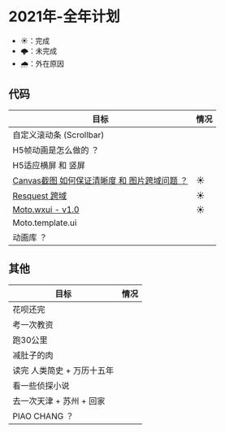 # 2021年-全年计划

+ ☀️：完成
+ 🌩️：未完成
+ 🌧️：外在原因 

## 代码

目标 | 情况 
---  | --- 
自定义滚动条 (Scrollbar) | 
H5帧动画是怎么做的 ？    |
H5适应横屏 和 竖屏      |
[Canvas截图 如何保证清晰度 和 图片跨域问题 ？](https://angxuejian.github.io/works/canvas-poster/)| ☀️
[Resquest 跨域](https://github.com/angxuejian/http-cros-proxy-template) | ☀️
[Moto.wxui - v1.0](https://github.com/angxuejian/moto.wxui)       |☀️
Moto.template.ui |
动画库 ？ |

## 其他

目标 | 情况
--- | ---
花呗还完 | 
考一次教资 |
跑30公里 |
减肚子的肉 |
读完 人类简史 + 万历十五年 |
看一些侦探小说 |
去一次天津 + 苏州 + 回家 |
PIAO CHANG ？ |